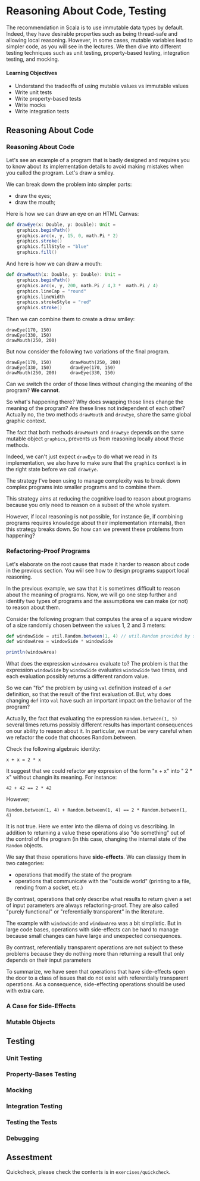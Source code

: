 # Reasoning About Code, Testing
The recommendation in Scala is to use immutable data types by default. Indeed, they have desirable properties such as being thread-safe and allowing local reasoning. However, in some cases, mutable variables lead to simpler code, as you will see in the lectures. We then dive into different testing techniques such as unit testing, property-based testing, integration testing, and mocking.

#### Learning Objectives
- Understand the tradeoffs of using mutable values vs immutable values
- Write unit tests
- Write property-based tests
- Write mocks
- Write integration tests

## Reasoning About Code

### Reasoning About Code

Let's see an example of a program that is badly designed and requires you to know about its implementation details to avoid making mistakes when you called the program. Let's draw a smiley.

We can break down the problem into simpler parts:
- draw the eyes;
- draw the mouth;

Here is how we can draw an eye on an HTML Canvas:

```scala
def drawEye(x: Double, y: Double): Unit =
    graphics.beginPath()
    graphics.arc(x, y, 15, 0, math.Pi * 2)
    graphics.stroke()
    graphics.fillStyle = "blue"
    graphics.fill()
```

And here is how we can draw a mouth:

```scala
def drawMouth(x: Double, y: Double): Unit =
    graphics.beginPath()
    graphics.arc(x, y, 200, math.Pi / 4,3 *  math.Pi / 4)
    graphics.lineCap = "round"
    graphics.lineWidth
    graphics.strokeStyle = "red"
    graphics.stroke()
```

Then we can combine them to create a draw smiley:

```
drawEye(170, 150)
drawEye(330, 150)
drawMouth(250, 200)
```

But now consider the following two variations of the final program.

```
drawEye(170, 150)       drawMouth(250, 200) 
drawEye(330, 150)       drawEye(170, 150)
drawMouth(250, 200)     drawEye(330, 150)
```

Can we switch the order of those lines without changing the meaning of the program? **We cannot**.

So what's happening there? Why does swapping those lines change the meaning of the program? Are these lines not independent of each other? Actually no, the two methods `drawMouth` and `drawEye`, share the same global graphic context. 

The fact that both methods `drawMouth` and `drawEye` depends on the same mutable object `graphics`, prevents us from reasoning locally about these methods.

Indeed, we can't just expect `drawEye` to do what we read in its implementation, we also have to make sure that the `graphics` context is in the right state before we call `drawEye`.

The strategy I've been using to manage complexity was to break down complex programs into smaller programs and to combine them. 

This strategy aims at reducing the cognitive load to reason about programs because you only need to reason on a subset of the whole system. 

However, if local reasoning is not possible, for instance (ie, if combining programs requires knowledge about their implementation internals), then this strategy breaks down. So how can we prevent these problems from happening?

### Refactoring-Proof Programs

Let's elaborate on the root cause that made it harder to reason about code in the previous section. You wiil see how to design programs support local reasoning.

In the previous example, we saw that it is sometimes difficult to reason about the meaning of programs. Now, we will go one step further and identify two types of programs and the assumptions we can make (or not) to reason about them.


Consider the following program that computes the area of a square window of a size randomly chosen between the values 1, 2 and 3 meters:

 ```scala
 def windowSide = util.Random.between(1, 4) // util.Random provided by scala
 def windowArea = windowSide * windowSide

 println(windowArea)
 ```

What does the expression `windowArea` evaluate to? The problem is that the expression `windowSide` by `windowSide` evaluates `windowSide` two times, and each evaluation possibly returns a different random value. 

So we can "fix" the problem by using `val` definition instead of a `def` definition, so that the result of the first evaluation of. But, why does changing `def` into `val` have such an important impact on the behavior of the program?

Actually, the fact that evaluating the expression `Random.between(1, 5)` several times returns possibly different results has important consequences on our ability to reason about it. In particular, we must be very careful when we refactor the code that chooses Random.between.

Check the following algebraic identity:

```
x + x = 2 * x
```

It suggest that we could refactor any expresion of the form "x + x" into " 2 * x" without changin its meaning. For instance:

```
42 + 42 == 2 * 42
```

However;

```
Random.between(1, 4) + Random.between(1, 4) == 2 * Random.between(1, 4)
```

It is not true. Here we enter into the dilema of doing vs describing. In addition to returning a value these operations also "do something" out of the control of the program (in this case, changing the internal state of the `Random` objects.

We say that these operations have **side-effects**. We can classigy them in two categories:

- operations that modify the state of the program
- operations that communicate with the "outside world" (printing to a file, rending from a socket, etc.)

By contrast, operations that only describe what results to return given a set of input parameters are always refactoring-proof. They are also called "purely functional" or "referentially transparent" in the literature.

The example with `windowSide` and `windowArea` was a bit simplistic. But in large code bases, operations with side-effects can be hard to manage because small changes can have large and unexpected consequences.

 By contrast, referentially transparent operations are not subject to these problems because they do nothing more than returning a result that only depends on their input parameters

 To summarize, we have seen that operations that have side-effects open the door to a class of issues that do not exist with referentially transparent operations. As a consequence, side-effecting operations should be used with extra care.

### A Case for Side-Effects

### Mutable Objects

## Testing

### Unit Testing

### Property-Bases Testing

### Mocking

### Integration Testing

### Testing the Tests

### Debugging

## Assestment

Quickcheck, please check the contents is in `exercises/quickcheck`.
